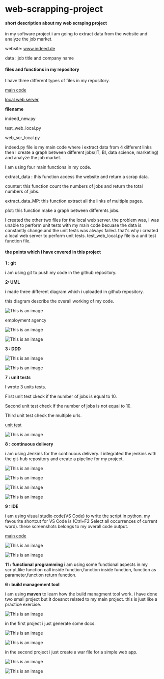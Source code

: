 # web-scrapping-project
#### short description about my web scraping project
in my software project i am going to extract data from the website and analyze the job market.

website: www.indeed.de

data : job title and company name

#### files and functions in my repository

I have three different types of files in my repository.

[main code](https://github.com/subhanbashir/web-scraping-project/blob/main/indeed_new.py)

[local web server](https://github.com/subhanbashir/web-scraping-project/blob/main/web_scr_local.py)

**filename**

indeed_new.py

test_web_local.py

web_scr_local.py

indeed.py file is my main code where i extract data from 4 different links then I create a graph between different jobs(IT, BI, data science, marketing) and analyze the job market.

I am using four main functions in my code.

extract_data : this function access the website and return a scrap data.

counter: this function count the numbers of jobs and return the total numbers of jobs.

extract_data_MP: this function extract all the links of multiple pages.

plot: this function make a graph between differents jobs.

I created the other two files for the local web server. the problem was, i was unable to perform unit tests with my main code becuase the data is constantly change.and the unit tests was always failed. that's why i created a local web server to perform unit tests.
test_web_local.py file is a unit test function file.

#### the points which i have covered in this project

**1 : git**

i am using git to push my code in the github repository.

**2: UML**

i made three different diagram which i uploaded in github repository.

this diagram describe the overall working of my code.

![This is an image](https://github.com/subhanbashir/web-scraping-project/blob/main/sequence%20diagram%202.PNG)

employment agency

![This is an image](https://github.com/subhanbashir/web-scraping-project/blob/main/sequence%20diagram.PNG)

![This is an image](https://github.com/subhanbashir/web-scraping-project/blob/main/use%20case%20diagram.PNG)

**3 : DDD**

![This is an image](https://github.com/subhanbashir/web-scraping-project/blob/main/DDD1.PNG)

![This is an image](https://github.com/subhanbashir/web-scraping-project/blob/main/DDD2.PNG)

**7 : unit tests**

I wrote 3 units tests.

First unit test ckeck if the number of jobs is equal to 10.

Second unit test check if the number of jobs is not equal to 10.

Third unit test check the multiple urls.

[unit test](https://github.com/subhanbashir/web-scraping-project/blob/main/test_web_local.py)

![This is an image](https://github.com/subhanbashir/web-scraping-project/blob/main/unit%20test%20output.PNG)

**8 : continuous delivery**

i am using Jenkins for the continuous delivery. I integrated the jenkins with the git-hub repository and create a pipeline for my project.

![This is an image](https://github.com/subhanbashir/web-scraping-project/blob/main/jenkins%20dashboard.PNG)

![This is an image](https://github.com/subhanbashir/web-scraping-project/blob/main/pipeline.PNG)

![This is an image](https://github.com/subhanbashir/web-scraping-project/blob/main/pipeline%20history.PNG)

![This is an image](https://github.com/subhanbashir/web-scraping-project/blob/main/pipeline%20console%20output.PNG)

**9 : IDE**

i am using visual studio code(VS Code) to write the script in python. my favourite shortcut for VS Code is (Ctrl+F2 Select all occurrences of current word). these screenshots belongs to my overall code output.

[main code](https://github.com/subhanbashir/web-scraping-project/blob/main/indeed_new.py)

![This is an image](https://github.com/subhanbashir/web-scraping-project/blob/main/output%20of%20my%20code.PNG)

![This is an image](https://github.com/subhanbashir/web-scraping-project/blob/main/Code.PNG)

**11 : functional programming**
i am using some functional aspects in my script.like function call inside function,function inside function, function as parameter,function return function.

**6 : build management tool**

i am using **maven** to learn how the build managment tool work. i have done two small project but it doesnot related to my main project. this is just like a practice exercise.

![This is an image](https://github.com/subhanbashir/web-scraping-project/blob/main/maven%20projects.PNG)

in the first project i just generate some docs.

![This is an image](https://github.com/subhanbashir/web-scraping-project/blob/main/maven%20test%20console%20output.PNG)

![This is an image](https://github.com/subhanbashir/web-scraping-project/blob/main/script1.PNG)

in the second project i just create a war file for a simple web app.

![This is an image](https://github.com/subhanbashir/web-scraping-project/blob/main/script%202%20.PNG)

![This is an image](https://github.com/subhanbashir/web-scraping-project/blob/main/build%20project.PNG)


